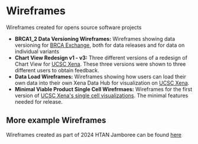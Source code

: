 # Wireframes
Wireframes created for opens source software projects

* **BRCA1_2 Data Versioning Wireframes:** Wireframes showing data versioning for [BRCA Exchange](https://brcaexchange.org/), both for data releases and for data on individual variants
* **Chart View Redesign v1 - v3:** Three different versions of a redesign of Chart View for [UCSC Xena](https://xena.ucsc.edu/). These three versions were shown to three different users to obtain feedback.
* **Data Load Wireframes:** Wireframes showing how users can load their own data into their own Xena Data Hub for visualization on [UCSC Xena](https://xena.ucsc.edu/). 
* **Minimal Viable Product Single Cell Wirefrmaes:** Wireframes for the first version of [UCSC Xena's single cell visualizations](https://dev.xenabrowser.net/singlecell/). The minimal features needed for release.

## More example Wireframes
Wireframes created as part of 2024 HTAN Jamboree can be found [here](https://github.com/NCI-HTAN-Jamborees/Transcription-Program-Gradients/tree/main)
